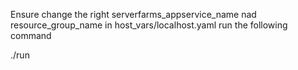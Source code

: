 Ensure change the right serverfarms_appservice_name nad resource_group_name in host_vars/localhost.yaml
run the following command 

./run <subscription name>
